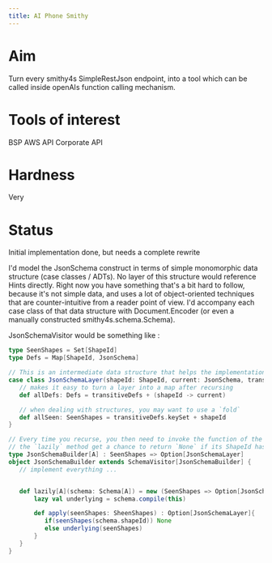 ```yaml
---
title: AI Phone Smithy
---
```


# Aim
Turn every smithy4s SimpleRestJson endpoint, into a tool which can be called inside openAIs function calling mechanism.

# Tools of interest
BSP
AWS API
Corporate API

# Hardness
Very

# Status
Initial implementation done, but needs a complete rewrite

I'd model the JsonSchema construct in terms of simple monomorphic data structure (case classes / ADTs). No layer of this structure would reference Hints directly. Right now you have something that's a bit hard to follow, because it's not simple data, and uses a lot of object-oriented techniques that are counter-intuitive from a reader point of view. I'd accompany each case class of that data structure with Document.Encoder (or even a manually constructed smithy4s.schema.Schema).

JsonSchemaVisitor would be something like :

```scala
type SeenShapes = Set[ShapeId]
type Defs = Map[ShapeId, JsonSchema]

// This is an intermediate data structure that helps the implementation of the SchemaVisitor
case class JsonSchemaLayer(shapeId: ShapeId, current: JsonSchema, transitiveDefs: Defs) {
   // makes it easy to turn a layer into a map after recursing
   def allDefs: Defs = transitiveDefs + (shapeId -> current)

   // when dealing with structures, you may want to use a `fold`
   def allSeen: SeenShapes = transitiveDefs.keySet + shapeId
}

// Every time you recurse, you then need to invoke the function of the current shapeId, so that
// the `lazily` method get a chance to return `None` if its ShapeId has already been encountered
type JsonSchemaBuilder[A] : SeenShapes => Option[JsonSchemaLayer]
object JsonSchemaBuilder extends SchemaVisitor[JsonSchemaBuilder] {
   // implement everything ...


   def lazily[A](schema: Schema[A]) = new (SeenShapes => Option[JsonSchemaLayer]){
       lazy val underlying = schema.compile(this)

       def apply(seenShapes: SheenShapes) : Option[JsonSchemaLayer]{
          if(seenShapes(schema.shapeId)) None
          else underlying(seenShapes)
       }
   }
}
```
